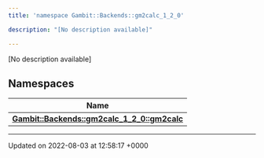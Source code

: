 ```yaml
---
title: 'namespace Gambit::Backends::gm2calc_1_2_0'

description: "[No description available]"

---
```







[No description available]

## Namespaces

| Name           |
| -------------- |
| **[Gambit::Backends::gm2calc_1_2_0::gm2calc](/documentation/code/colliderbit/namespaces/namespacegambit_1_1backends_1_1gm2calc__1__2__0_1_1gm2calc/)**  |






-------------------------------

Updated on 2022-08-03 at 12:58:17 +0000